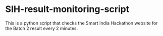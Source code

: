 # SIH-result-monitoring-script
This is a python script that checks the Smart India Hackathon website for the Batch 2 result every 2 minutes.
